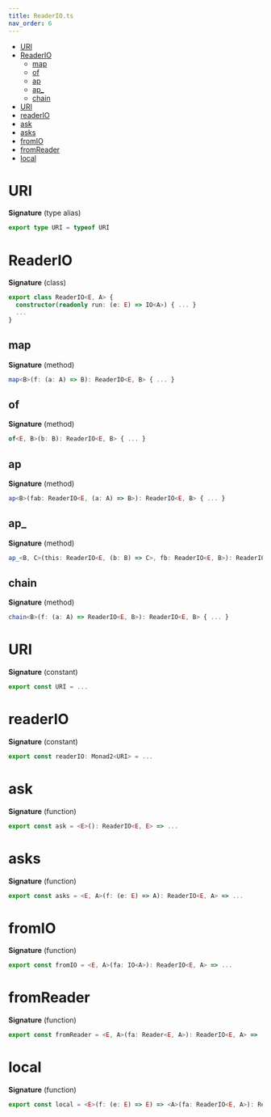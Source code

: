 ```yaml
---
title: ReaderIO.ts
nav_order: 6
---
```


<!-- START doctoc generated TOC please keep comment here to allow auto update -->
<!-- DON'T EDIT THIS SECTION, INSTEAD RE-RUN doctoc TO UPDATE -->


- [URI](#uri)
- [ReaderIO](#readerio)
  - [map](#map)
  - [of](#of)
  - [ap](#ap)
  - [ap\_](#ap%5C_)
  - [chain](#chain)
- [URI](#uri-1)
- [readerIO](#readerio)
- [ask](#ask)
- [asks](#asks)
- [fromIO](#fromio)
- [fromReader](#fromreader)
- [local](#local)

<!-- END doctoc generated TOC please keep comment here to allow auto update -->

# URI

**Signature** (type alias)

```ts
export type URI = typeof URI
```

# ReaderIO

**Signature** (class)

```ts
export class ReaderIO<E, A> {
  constructor(readonly run: (e: E) => IO<A>) { ... }
  ...
}
```

## map

**Signature** (method)

```ts
map<B>(f: (a: A) => B): ReaderIO<E, B> { ... }
```

## of

**Signature** (method)

```ts
of<E, B>(b: B): ReaderIO<E, B> { ... }
```

## ap

**Signature** (method)

```ts
ap<B>(fab: ReaderIO<E, (a: A) => B>): ReaderIO<E, B> { ... }
```

## ap\_

**Signature** (method)

```ts
ap_<B, C>(this: ReaderIO<E, (b: B) => C>, fb: ReaderIO<E, B>): ReaderIO<E, C> { ... }
```

## chain

**Signature** (method)

```ts
chain<B>(f: (a: A) => ReaderIO<E, B>): ReaderIO<E, B> { ... }
```

# URI

**Signature** (constant)

```ts
export const URI = ...
```

# readerIO

**Signature** (constant)

```ts
export const readerIO: Monad2<URI> = ...
```

# ask

**Signature** (function)

```ts
export const ask = <E>(): ReaderIO<E, E> => ...
```

# asks

**Signature** (function)

```ts
export const asks = <E, A>(f: (e: E) => A): ReaderIO<E, A> => ...
```

# fromIO

**Signature** (function)

```ts
export const fromIO = <E, A>(fa: IO<A>): ReaderIO<E, A> => ...
```

# fromReader

**Signature** (function)

```ts
export const fromReader = <E, A>(fa: Reader<E, A>): ReaderIO<E, A> => ...
```

# local

**Signature** (function)

```ts
export const local = <E>(f: (e: E) => E) => <A>(fa: ReaderIO<E, A>): ReaderIO<E, A> => ...
```
